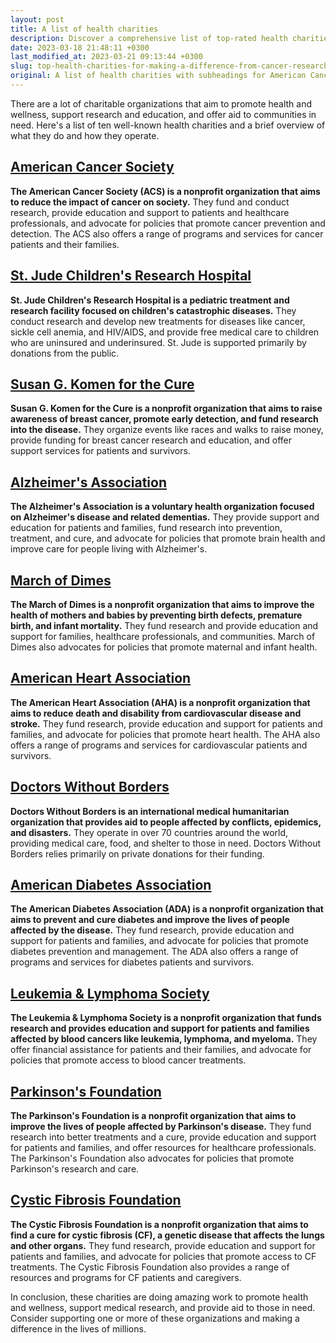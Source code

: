 ```yaml
---
layout: post
title: A list of health charities
description: Discover a comprehensive list of top-rated health charities including American Cancer Society, Alzheimer's Association, and Doctors Without Borders. Find organizations dedicated to funding research, support for patients and families, and programs to eradicate devastating diseases.
date: 2023-03-18 21:48:11 +0300
last_modified_at: 2023-03-21 09:13:44 +0300
slug: top-health-charities-for-making-a-difference-from-cancer-research-to-disease-support
original: A list of health charities with subheadings for American Cancer Society, St. Jude Children's Research Hospital, Susan G. Komen for the Cure, Alzheimer's Association, March of Dimes, American Heart Association, Doctors Without Borders, American Diabetes Association, Leukemia & Lymphoma Society, Parkinson's Foundation, Cystic Fibrosis Foundation
---
```

There are a lot of charitable organizations that aim to promote health and wellness, support research and education, and offer aid to communities in need. Here's a list of ten well-known health charities and a brief overview of what they do and how they operate.

## [American Cancer Society](/health-charities/support-health-causes-with-american-cancer-society-s-donation-campaign-join-the-fight-against-cancer-today.html)

**The American Cancer Society (ACS) is a nonprofit organization that aims to reduce the impact of cancer on society.** They fund and conduct research, provide education and support to patients and healthcare professionals, and advocate for policies that promote cancer prevention and detection. The ACS also offers a range of programs and services for cancer patients and their families.

## [St. Jude Children's Research Hospital](/health-charities/support-medical-advancements-for-children-donate-to-st-jude-children-s-research-hospital.html)

**St. Jude Children's Research Hospital is a pediatric treatment and research facility focused on children's catastrophic diseases.** They conduct research and develop new treatments for diseases like cancer, sickle cell anemia, and HIV/AIDS, and provide free medical care to children who are uninsured and underinsured. St. Jude is supported primarily by donations from the public.

## [Susan G. Komen for the Cure](/health-charities/supporting-health-issues-ways-to-donate-to-susan-g-komen-for-the-cure.html)

**Susan G. Komen for the Cure is a nonprofit organization that aims to raise awareness of breast cancer, promote early detection, and fund research into the disease.** They organize events like races and walks to raise money, provide funding for breast cancer research and education, and offer support services for patients and survivors.

## [Alzheimer's Association](/health-charities/support-alzheimer-s-patients-donate-to-alzheimer-s-association-today.html)

**The Alzheimer's Association is a voluntary health organization focused on Alzheimer's disease and related dementias.** They provide support and education for patients and families, fund research into prevention, treatment, and cure, and advocate for policies that promote brain health and improve care for people living with Alzheimer's.

## [March of Dimes](/health-charities/march-of-dimes-fighting-health-issues-through-charity-and-donations.html)

**The March of Dimes is a nonprofit organization that aims to improve the health of mothers and babies by preventing birth defects, premature birth, and infant mortality.** They fund research and provide education and support for families, healthcare professionals, and communities. March of Dimes also advocates for policies that promote maternal and infant health.

## [American Heart Association](/health-charities/support-health-causes-by-donating-to-american-heart-association.html)

**The American Heart Association (AHA) is a nonprofit organization that aims to reduce death and disability from cardiovascular disease and stroke.** They fund research, provide education and support for patients and families, and advocate for policies that promote heart health. The AHA also offers a range of programs and services for cardiovascular patients and survivors.

## [Doctors Without Borders](/health-charities/support-global-health-donate-to-doctors-without-borders.html)

**Doctors Without Borders is an international medical humanitarian organization that provides aid to people affected by conflicts, epidemics, and disasters.** They operate in over 70 countries around the world, providing medical care, food, and shelter to those in need. Doctors Without Borders relies primarily on private donations for their funding.

## [American Diabetes Association](/health-charities/american-diabetes-association-fighting-diabetes-through-research-and-advocacy.html)

**The American Diabetes Association (ADA) is a nonprofit organization that aims to prevent and cure diabetes and improve the lives of people affected by the disease.** They fund research, provide education and support for patients and families, and advocate for policies that promote diabetes prevention and management. The ADA also offers a range of programs and services for diabetes patients and survivors.

## [Leukemia & Lymphoma Society](/health-charities/support-health-causes-by-donating-to-leukemia-lymphoma-society.html)

**The Leukemia & Lymphoma Society is a nonprofit organization that funds research and provides education and support for patients and families affected by blood cancers like leukemia, lymphoma, and myeloma.** They offer financial assistance for patients and their families, and advocate for policies that promote access to blood cancer treatments.

## [Parkinson's Foundation](/health-charities/support-the-fight-against-parkinson-s-donate-to-the-parkinson-s-foundation.html)

**The Parkinson's Foundation is a nonprofit organization that aims to improve the lives of people affected by Parkinson's disease.** They fund research into better treatments and a cure, provide education and support for patients and families, and offer resources for healthcare professionals. The Parkinson's Foundation also advocates for policies that promote Parkinson's research and care.

## [Cystic Fibrosis Foundation](/health-charities/supporting-cystic-fibrosis-patients-how-to-donate-to-cystic-fibrosis-foundation.html)

**The Cystic Fibrosis Foundation is a nonprofit organization that aims to find a cure for cystic fibrosis (CF), a genetic disease that affects the lungs and other organs.** They fund research, provide education and support for patients and families, and advocate for policies that promote access to CF treatments. The Cystic Fibrosis Foundation also provides a range of resources and programs for CF patients and caregivers.

In conclusion, these charities are doing amazing work to promote health and wellness, support medical research, and provide aid to those in need. Consider supporting one or more of these organizations and making a difference in the lives of millions.